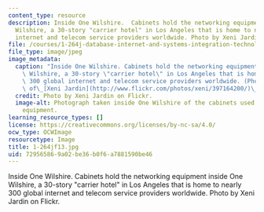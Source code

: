 ```yaml
---
content_type: resource
description: Inside One Wilshire.  Cabinets hold the networking equipment inside One
  Wilshire, a 30-story "carrier hotel" in Los Angeles that is home to nearly 300 global
  internet and telecom service providers worldwide. Photo by Xeni Jardin on Flickr.
file: /courses/1-264j-database-internet-and-systems-integration-technologies-fall-2013/729565869a02be36b0f6a7881590be46_1-264jf13.jpg
file_type: image/jpeg
image_metadata:
  caption: "Inside One Wilshire. Cabinets hold the networking equipment inside One\
    \ Wilshire, a 30-story \"carrier hotel\" in Los Angeles that is home to nearly\
    \ 300 global internet and telecom service providers worldwide. (Photo courtesy\
    \ of\_[Xeni Jardin](http://www.flickr.com/photos/xeni/397164200/)\_on Flickr.)"
  credit: Photo by Xeni Jardin on Flickr.
  image-alt: Photograph taken inside One Wilshire of the cabinets used to hold networking
    equipment.
learning_resource_types: []
license: https://creativecommons.org/licenses/by-nc-sa/4.0/
ocw_type: OCWImage
resourcetype: Image
title: 1-264jf13.jpg
uid: 72956586-9a02-be36-b0f6-a7881590be46
---
```

Inside One Wilshire.  Cabinets hold the networking equipment inside One Wilshire, a 30-story "carrier hotel" in Los Angeles that is home to nearly 300 global internet and telecom service providers worldwide. Photo by Xeni Jardin on Flickr.